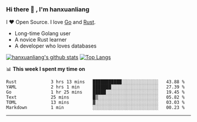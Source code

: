 ### Hi there 👋 , I'm hanxuanliang

<!--
**hanxuanliang/hanxuanliang** is a ✨ _special_ ✨ repository because its `README.md` (this file) appears on your GitHub profile.

Here are some ideas to get you started:

- 🔭 I’m currently working on ...
- 🌱 I’m currently learning ...
- 👯 I’m looking to collaborate on ...
- 🤔 I’m looking for help with ...
- 💬 Ask me about ...
- 📫 How to reach me: ...
- 😄 Pronouns: ...
- ⚡ Fun fact: ...
-->
I ❤ Open Source. I love [Go](https://golang.org) and [Rust](https://www.rust-lang.org/zh-CN/).

* Long-time Golang user
* A novice Rust learner
* A developer who loves databases

[![hanxuanliang's github stats](https://github-readme-stats.vercel.app/api/top-langs/?username=hanxuanliang&hide=html)](https://github.com/anuraghazra/github-readme-stats)
[![Top Langs](https://github-readme-stats.vercel.app/api?username=hanxuanliang&show_icons=true&count_private=true&line_height=40)](https://github.com/anuraghazra/github-readme-stats)

📊 **This week I spent my time on**
<!--START_SECTION:waka-->

```text
Rust             3 hrs 13 mins   ███████████░░░░░░░░░░░░░░   43.88 %
YAML             2 hrs 1 min     ███████░░░░░░░░░░░░░░░░░░   27.39 %
Go               1 hr 25 mins    █████░░░░░░░░░░░░░░░░░░░░   19.45 %
Text             25 mins         █▒░░░░░░░░░░░░░░░░░░░░░░░   05.82 %
TOML             13 mins         ▓░░░░░░░░░░░░░░░░░░░░░░░░   03.03 %
Markdown         1 min           ░░░░░░░░░░░░░░░░░░░░░░░░░   00.23 %
```

<!--END_SECTION:waka-->

***
